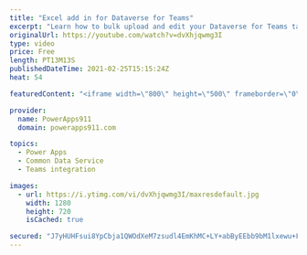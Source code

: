 ```yaml
---
title: "Excel add in for Dataverse for Teams"
excerpt: "Learn how to bulk upload and edit your Dataverse for Teams tables using Excel. Nothing profound but when I was learning Dataverse this was the tool that really made the light bulb come on for me. 💡  Dataverse for Teams Training Class https://training.powerapps911.com/courses/create-apps-workflows-and-chatbots-for-microsoft-teams-live"
originalUrl: https://youtube.com/watch?v=dvXhjqwmg3I
type: video
price: Free
length: PT13M13S
publishedDateTime: 2021-02-25T15:15:24Z
heat: 54

featuredContent: "<iframe width=\"800\" height=\"500\" frameborder=\"0\" src=\"https://www.youtube.com/embed/dvXhjqwmg3I\" allow=\"accelerometer; autoplay; encrypted-media; gyroscope; picture-in-picture\" allowfullscreen></iframe>"

provider:
  name: PowerApps911
  domain: powerapps911.com

topics:
  - Power Apps
  - Common Data Service
  - Teams integration

images:
  - url: https://i.ytimg.com/vi/dvXhjqwmg3I/maxresdefault.jpg
    width: 1280
    height: 720
    isCached: true

secured: "J7yHUHFsui8YpCbja1QWOdXeM7zsudl4EmKhMC+LY+abByEEbb9bM1lxewu+FE9PMGLGYmJ1SJyjwtsoq0O4iWMyYes0Agbb+a5wjC3wBrr246+7YstzWRRh/jzV6ICFNSPtC8opiKrBSuanFHjNpelxav6yR6eWNYL6QsBJev5g616d/gtD3/Dug2JxsMtwm2g3X+2NEsHNNBnlBNNpzwxftwnhBZilGHmjc/AyuKLzOMmOCfK/CFoEpnkWBAbUXysQq9TFM9N0wFqalxaoIwdaS+u5byhGoxH0CUgMa4fu05smZpFvMgO7troyB3L1MmzpVVs4aIU7WFMJDnW6tVc0kfUd24OxzvXUjEH2BorBzj7Q9gemkxFSANM0DDSW2wntYdCY2KGlaucWbvlv9Q==;c6QENApMHYQeYahJizuXxQ=="
---
```


